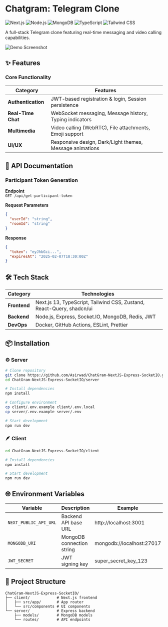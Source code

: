 # Chatgram: Telegram Clone

![Next.js](https://img.shields.io/badge/Next.js-000000?logo=nextdotjs&logoColor=white)
![Node.js](https://img.shields.io/badge/Node.js-339933?logo=nodedotjs&logoColor=white)
![MongoDB](https://img.shields.io/badge/MongoDB-47A248?logo=mongodb&logoColor=white)
![TypeScript](https://img.shields.io/badge/TypeScript-3178C6?logo=typescript&logoColor=white)
![Tailwind CSS](https://img.shields.io/badge/Tailwind_CSS-06B6D4?logo=tailwindcss&logoColor=white)

A full-stack Telegram clone featuring real-time messaging and video calling capabilities.

![Demo Screenshot](https://github.com/alishirani1384/chatgram/blob/main/demo.gif)

## ✨ Features

### Core Functionality
| Category              | Features                                                                 |
|-----------------------|--------------------------------------------------------------------------|
| **Authentication**    | JWT-based registration & login, Session persistence                     |
| **Real-Time Chat**    | WebSocket messaging, Message history, Typing indicators                 |
| **Multimedia**        | Video calling (WebRTC), File attachments, Emoji support                 |
| **UI/UX**             | Responsive design, Dark/Light themes, Message animations                |

## 🚀 API Documentation

### Participant Token Generation
**Endpoint**  
`GET /api/get-participant-token`

**Request Parameters**
```json
{
  "userId": "string",
  "roomId": "string"
}
```

**Response**
```json
{
  "token": "eyJhbGci...",
  "expiresAt": "2025-02-07T18:30:00Z"
}
```

## 🛠️ Tech Stack

| Category  | Technologies                                                                 |
|-----------|------------------------------------------------------------------------------|
| **Frontend** | Next.js 13, TypeScript, Tailwind CSS, Zustand, React-Query, shadcn/ui       |
| **Backend**  | Node.js, Express, Socket.IO, MongoDB, Redis, JWT                           |
| **DevOps**   | Docker, GitHub Actions, ESLint, Prettier                                    |

## 📦 Installation

### ⚙️ Server

```bash
# Clone repository
git clone https://github.com/Asirwad/ChatGram-NextJS-Express-SocketIO.git
cd ChatGram-NextJS-Express-SocketIO/server

# Install dependencies
npm install

# Configure environment
cp client/.env.example client/.env.local
cp server/.env.example server/.env

# Start development
npm run dev
```

### 🪶 Client

```bash
cd ChatGram-NextJS-Express-SocketIO/client

# Install dependencies
npm install

# Start development
npm run dev
```

## 🌐 Environment Variables

| Variable                | Description                         | Example              |
|-------------------------|-------------------------------------|----------------------|
| `NEXT_PUBLIC_API_URL`   | Backend API base URL                | http://localhost:3001 |
| `MONGODB_URI`           | MongoDB connection string           | mongodb://localhost:27017 |
| `JWT_SECRET`            | JWT signing key                     | super_secret_key_123 |

## 📁 Project Structure

```
ChatGram-NextJS-Express-SocketIO/
├── client/            # Next.js frontend
│   ├── src/app/       # App router
│   └── src/components # UI components
└── server/            # Express backend
    ├── models/        # MongoDB models
    └── routes/        # API endpoints
```
